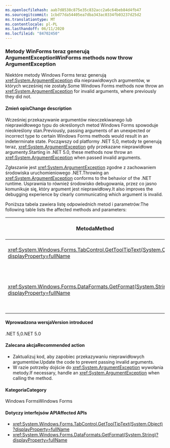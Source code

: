 ```yaml
---
ms.openlocfilehash: aab7d8538c875e35c832acc2a6c64beb84d4fb47
ms.sourcegitcommit: 1cbd77da54405ea7dba343ac0334fb03237d25d2
ms.translationtype: MT
ms.contentlocale: pl-PL
ms.lasthandoff: 06/11/2020
ms.locfileid: "84702450"
---
```

### <a name="winforms-methods-now-throw-argumentexception"></a><span data-ttu-id="989a2-101">Metody WinForms teraz generują ArgumentException</span><span class="sxs-lookup"><span data-stu-id="989a2-101">WinForms methods now throw ArgumentException</span></span>

<span data-ttu-id="989a2-102">Niektóre metody Windows Forms teraz generują <xref:System.ArgumentException> dla nieprawidłowych argumentów, w których wcześniej nie zostały.</span><span class="sxs-lookup"><span data-stu-id="989a2-102">Some Windows Forms methods now throw an <xref:System.ArgumentException> for invalid arguments, where previously they did not.</span></span>

#### <a name="change-description"></a><span data-ttu-id="989a2-103">Zmień opis</span><span class="sxs-lookup"><span data-stu-id="989a2-103">Change description</span></span>

<span data-ttu-id="989a2-104">Wcześniej przekazywanie argumentów nieoczekiwanego lub nieprawidłowego typu do określonych metod Windows Forms spowoduje nieokreślony stan.</span><span class="sxs-lookup"><span data-stu-id="989a2-104">Previously, passing arguments of an unexpected or incorrect type to certain Windows Forms methods would result in an indeterminate state.</span></span> <span data-ttu-id="989a2-105">Począwszy od platformy .NET 5,0, metody te generują teraz, <xref:System.ArgumentException> gdy przekazane nieprawidłowe argumenty.</span><span class="sxs-lookup"><span data-stu-id="989a2-105">Starting in .NET 5.0, these methods now throw an <xref:System.ArgumentException> when passed invalid arguments.</span></span>

<span data-ttu-id="989a2-106">Zgłaszanie jest <xref:System.ArgumentException> zgodne z zachowaniem środowiska uruchomieniowego .NET.</span><span class="sxs-lookup"><span data-stu-id="989a2-106">Throwing an <xref:System.ArgumentException> conforms to the behavior of the .NET runtime.</span></span> <span data-ttu-id="989a2-107">Usprawnia to również środowisko debugowania, przez co jasno komunikuje się, który argument jest nieprawidłowy.</span><span class="sxs-lookup"><span data-stu-id="989a2-107">It also improves the debugging experience by clearly communicating which argument is invalid.</span></span>

<span data-ttu-id="989a2-108">Poniższa tabela zawiera listę odpowiednich metod i parametrów:</span><span class="sxs-lookup"><span data-stu-id="989a2-108">The following table lists the affected methods and parameters:</span></span>

| <span data-ttu-id="989a2-109">Metoda</span><span class="sxs-lookup"><span data-stu-id="989a2-109">Method</span></span> | <span data-ttu-id="989a2-110">Nazwa parametru</span><span class="sxs-lookup"><span data-stu-id="989a2-110">Parameter name</span></span> | <span data-ttu-id="989a2-111">Warunek</span><span class="sxs-lookup"><span data-stu-id="989a2-111">Condition</span></span> | <span data-ttu-id="989a2-112">Dodana wersja</span><span class="sxs-lookup"><span data-stu-id="989a2-112">Version added</span></span> |
|-|-|-|-|
| <xref:System.Windows.Forms.TabControl.GetToolTipText(System.Object)?displayProperty=fullName> | `item` | <span data-ttu-id="989a2-113">Argument nie jest typu <xref:System.Windows.Forms.TabPage> .</span><span class="sxs-lookup"><span data-stu-id="989a2-113">Argument is not of type <xref:System.Windows.Forms.TabPage>.</span></span> | <span data-ttu-id="989a2-114">5,0 wersja zapoznawcza 1</span><span class="sxs-lookup"><span data-stu-id="989a2-114">5.0 Preview 1</span></span> |
| <xref:System.Windows.Forms.DataFormats.GetFormat(System.String)?displayProperty=fullName> | `format` | <span data-ttu-id="989a2-115">Argument to `null` , <xref:System.String.Empty?displayProperty=nameWithType> lub biały znak.</span><span class="sxs-lookup"><span data-stu-id="989a2-115">Argument is `null`, <xref:System.String.Empty?displayProperty=nameWithType>, or white space.</span></span> | <span data-ttu-id="989a2-116">5,0 wersja zapoznawcza 5</span><span class="sxs-lookup"><span data-stu-id="989a2-116">5.0 Preview 5</span></span> |

#### <a name="version-introduced"></a><span data-ttu-id="989a2-117">Wprowadzona wersja</span><span class="sxs-lookup"><span data-stu-id="989a2-117">Version introduced</span></span>

<span data-ttu-id="989a2-118">.NET 5,0</span><span class="sxs-lookup"><span data-stu-id="989a2-118">.NET 5.0</span></span>

#### <a name="recommended-action"></a><span data-ttu-id="989a2-119">Zalecana akcja</span><span class="sxs-lookup"><span data-stu-id="989a2-119">Recommended action</span></span>

- <span data-ttu-id="989a2-120">Zaktualizuj kod, aby zapobiec przekazywaniu nieprawidłowych argumentów.</span><span class="sxs-lookup"><span data-stu-id="989a2-120">Update the code to prevent passing invalid arguments.</span></span>
- <span data-ttu-id="989a2-121">W razie potrzeby dojście do <xref:System.ArgumentException> wywołania metody.</span><span class="sxs-lookup"><span data-stu-id="989a2-121">If necessary, handle an <xref:System.ArgumentException> when calling the method.</span></span>

#### <a name="category"></a><span data-ttu-id="989a2-122">Kategoria</span><span class="sxs-lookup"><span data-stu-id="989a2-122">Category</span></span>

<span data-ttu-id="989a2-123">Windows Forms</span><span class="sxs-lookup"><span data-stu-id="989a2-123">Windows Forms</span></span>

#### <a name="affected-apis"></a><span data-ttu-id="989a2-124">Dotyczy interfejsów API</span><span class="sxs-lookup"><span data-stu-id="989a2-124">Affected APIs</span></span>

- <xref:System.Windows.Forms.TabControl.GetToolTipText(System.Object)?displayProperty=fullName>
- <xref:System.Windows.Forms.DataFormats.GetFormat(System.String)?displayProperty=fullName>

<!-- 

#### Affected APIs

- `M:System.Windows.Forms.TabControl.GetToolTipText(System.Object)`
- `M:System.Windows.Forms.DataFormats.GetFormat(System.String)`

-->
